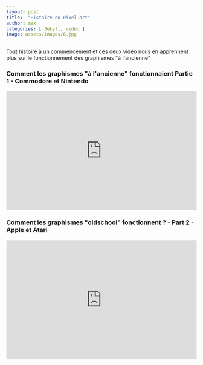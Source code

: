 ```yaml
---
layout: post
title:  "Histoire du Pixel art"
author: max
categories: [ Jekyll, video ]
image: assets/images/6.jpg
---
```

Tout histoire à un commencement et ces deux vidéo nous en apprennent plus sur le fonctionnement des graphismes "à l'ancienne"

### Comment les graphismes "à l'ancienne" fonctionnaient Partie 1 - Commodore et Nintendo
<p><iframe style="width:100%;" height="315" src="https://www.youtube.com/embed/Tfh0ytz8S0k" frameborder="0" allowfullscreen></iframe></p>

### Comment les graphismes "oldschool" fonctionnent ? - Part 2 - Apple et Atari
<p><iframe style="width:100%;" height="315" src="https://www.youtube.com/embed/_rsycfDliZU" frameborder="0" allowfullscreen></iframe></p>

<!--stackedit_data:
eyJoaXN0b3J5IjpbMTk0NDM0MDU2MSwtNDYxMjE0Nzk1LDQzNT
M1NzE0M119
-->
